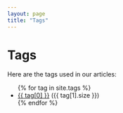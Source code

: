 ```yaml
---
layout: page
title: "Tags"
---
```


# Tags

Here are the tags used in our articles:

<ul>
  {% for tag in site.tags %}
    <li><a href="{{ site.baseurl }}/tags/{{ tag[0] | slugify }}/">{{ tag[0] }}</a> ({{ tag[1].size }})</li>
  {% endfor %}
</ul>
